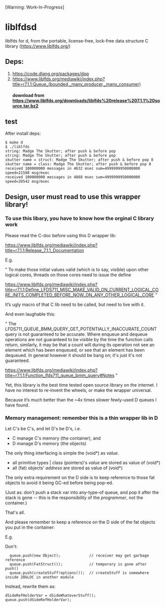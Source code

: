 [Warning: Work-In-Progress]

# liblfdsd
liblfds for d, from the portable, license-free, lock-free data structure C library (https://www.liblfds.org/)

## Deps:
1. https://code.dlang.org/packages/dpp
2. https://www.liblfds.org/mediawiki/index.php?title=r7.1.1:Queue_(bounded,_many_producer,_many_consumer) 
   #### download from https://www.liblfds.org/downloads/liblfds%20release%207.1.1%20source.tar.bz2

## test

After install deps:

```
$ make d
$ ./liblfds
string: Madge The Skutter; after push & before pop
string: Madge The Skutter; after push & before pop
skutter name = struct: Madge The Skutter; after push & before pop 8
skutter name = class: Madge The Skutter; after push & before pop 8
received 100000000 messages in 4632 msec sum=4999999950000000 speed=21588 msg/msec
received 100000000 messages in 4868 msec sum=4999999950000000 speed=20542 msg/msec
```

## Design, user must read to use this wrapper library!

### To use this libary, you have to know how the orginal C library work

Please read the C-doc before using this D wrapper lib:

https://www.liblfds.org/mediawiki/index.php?title=r7.1.1:Release_7.1.1_Documentation

E.g.

"
To make those initial values valid (which is to say, visible) upon other logical cores, threads on those cores need to issue the define


https://www.liblfds.org/mediawiki/index.php?title=r7.1.1:Define_LFDS711_MISC_MAKE_VALID_ON_CURRENT_LOGICAL_CORE_INITS_COMPLETED_BEFORE_NOW_ON_ANY_OTHER_LOGICAL_CORE
"

It’s ugly macro of that C lib need to be called, but need to live with it.

And even laughable this:

"
The LFDS711_QUEUE_BMM_QUERY_GET_POTENTIALLY_INACCURATE_COUNT query is not guaranteed to be accurate. Where enqueue and dequeue operations are not guaranteed to be visible by the time the function calls return, similarly, it may be that a count will during its operation not see an element which has been enqueued, or see that an element has been dequeued. In general however it should be bang on; it's just it's not guaranteed.

https://www.liblfds.org/mediawiki/index.php?title=r7.1.1:Function_lfds711_queue_bmm_query#Notes
"

Yet, this library is the best time tested open source library on the internet. I have no interest to re-invent the wheels, or make the wrapper universal.

Because it’s much better than the ~4x times slower fewly-used D queues I have found.


### Memory management: remember this is a thin wrapper lib in D

Let C's be C's, and let D's be D's, i.e.

* C manage C's memory (the container), and
* D manage D's memory (the objects)

The only thing interfacing is simple the (void*) as *value*.

* all primitive types | class (pointers)'s *value* are stored as value of (void*)
* all (fat) objects' *address* are stored as value of (void*)

The only extra requirement on the D side is to keep reference to those fat objects to avoid it being GC-ed before being pop-ed.

(Just as: don't push a stack var into any-type-of queue, and pop it after the stack is gone -- this is the responsibility of the *programmer*, not the container.)

That's all.

And please remember to keep a reference on the D side of the fat objects you put in the container:

E.g.

Don't:
```
  queue.push(new Object);             // receiver may get garbage reference
  queue.push(FatStruct());            // temporary is gone after push()
  queue.push(createStuff!options());  // createStuff is somewhere inside 20kLOC in another module
```

Instead, rewrite them as:

```
dSideRefHolderVar = dSideWhateverStuff();
queue.push(dSideRefHolderVar);
```
